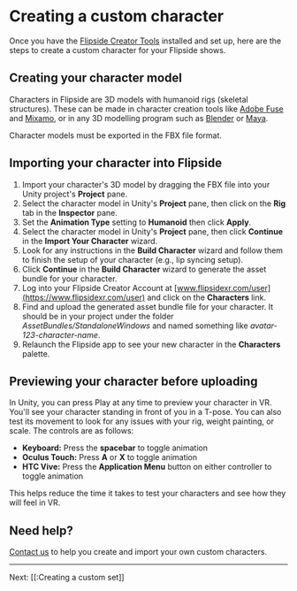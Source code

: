 # Creating a custom character

Once you have the [Flipside Creator Tools](/docs/1.0/creator-tools) installed and set up,
here are the steps to create a custom character for your Flipside shows.

## Creating your character model

Characters in Flipside are 3D models with humanoid rigs (skeletal structures). These can
be made in character creation tools like [Adobe Fuse](http://www.adobe.com/ca/products/fuse.html)
and [Mixamo](https://www.mixamo.com/#/), or in any 3D modelling program such as
[Blender](https://www.blender.org/) or [Maya](https://www.autodesk.ca/en/products/maya/overview).

Character models must be exported in the FBX file format.

## Importing your character into Flipside

1. Import your character's 3D model by dragging the FBX file into your Unity project's
   **Project** pane.
2. Select the character model in Unity's **Project** pane, then click on the **Rig** tab
   in the **Inspector** pane.
3. Set the **Animation Type** setting to **Humanoid** then click **Apply**.
4. Select the character model in Unity's **Project** pane, then click **Continue** in the **Import Your Character** wizard.
5. Look for any instructions in the **Build Character** wizard and follow them to finish the setup of your character (e.g., lip syncing setup).
6. Click **Continue** in the **Build Character** wizard to generate the asset bundle for your character.
7. Log into your Flipside Creator Account at [www.flipsidexr.com/user](https://www.flipsidexr.com/user)
   and click on the **Characters** link.
8. Find and upload the generated asset bundle file for your character. It should be
   in your project under the folder _AssetBundles/StandaloneWindows_ and named
   something like _avatar-123-character-name_.
9. Relaunch the Flipside app to see your new character in the **Characters** palette.

## Previewing your character before uploading

In Unity, you can press Play at any time to preview your character in VR. You'll see your character standing in front of you in a T-pose. You can also test its movement to look for any issues with your rig, weight painting, or scale. The controls are as follows:

* **Keyboard:** Press the **spacebar** to toggle animation
* **Oculus Touch:** Press **A** or **X** to toggle animation
* **HTC Vive:** Press the **Application Menu** button on either controller to toggle animation

This helps reduce the time it takes to test your characters and see how they will feel in VR.

## Need help?

[Contact us](/contact) to help you create and import your own custom characters.

---

Next: [[:Creating a custom set]]
